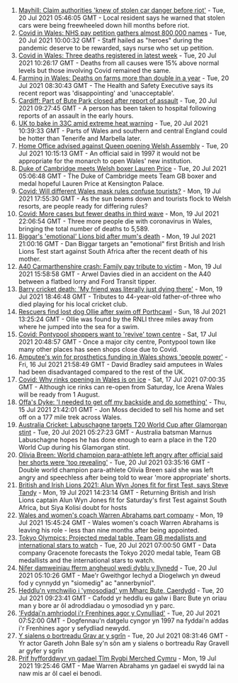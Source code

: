 1. [Mayhill: Claim authorities 'knew of stolen car danger before riot'](https://www.bbc.co.uk/news/uk-wales-57895356) - Tue, 20 Jul 2021 05:46:05 GMT - Local resident says he warned that stolen cars were being freewheeled down hill months before riot.
2. [Covid in Wales: NHS pay petition gathers almost 800,000 names](https://www.bbc.co.uk/news/uk-wales-57899287) - Tue, 20 Jul 2021 10:00:32 GMT - Staff hailed as "heroes" during the pandemic deserve to be rewarded, says nurse who set up petition.
3. [Covid in Wales: Three deaths registered in latest week](https://www.bbc.co.uk/news/uk-wales-57900599) - Tue, 20 Jul 2021 10:26:17 GMT - Deaths from all causes were 15% above normal levels but those involving Covid remained the same.
4. [Farming in Wales: Deaths on farms more than double in a year](https://www.bbc.co.uk/news/uk-wales-57895357) - Tue, 20 Jul 2021 08:30:43 GMT - The Health and Safety Executive says its recent report was 'disappointing' and 'unacceptable'.
5. [Cardiff: Part of Bute Park closed after report of assault](https://www.bbc.co.uk/news/uk-wales-57900310) - Tue, 20 Jul 2021 09:27:45 GMT - A person has been taken to hospital following reports of an assault in the early hours.
6. [UK to bake in 33C amid extreme heat warning](https://www.bbc.co.uk/news/uk-57898718) - Tue, 20 Jul 2021 10:39:33 GMT - Parts of Wales and southern and central England could be hotter than Tenerife and Marbella later.
7. [Home Office advised against Queen opening Welsh Assembly](https://www.bbc.co.uk/news/uk-wales-politics-57889463) - Tue, 20 Jul 2021 10:15:13 GMT - An official said in 1997 it would not be appropriate for the monarch to open Wales' new institution.
8. [Duke of Cambridge meets Welsh boxer Lauren Price](https://www.bbc.co.uk/sport/av/olympics/57876234) - Tue, 20 Jul 2021 05:06:48 GMT - The Duke of Cambridge meets Team GB boxer and medal hopeful Lauren Price at Kensington Palace.
9. [Covid: Will different Wales mask rules confuse tourists?](https://www.bbc.co.uk/news/uk-wales-57894111) - Mon, 19 Jul 2021 17:55:30 GMT - As the sun beams down and tourists flock to Welsh resorts, are people ready for differing rules?
10. [Covid: More cases but fewer deaths in third wave](https://www.bbc.co.uk/news/uk-wales-57896047) - Mon, 19 Jul 2021 22:06:54 GMT - Three more people die with coronavirus in Wales, bringing the total number of deaths to 5,589.
11. [Biggar's 'emotional' Lions bid after mum's death](https://www.bbc.co.uk/sport/rugby-union/57888359) - Mon, 19 Jul 2021 21:00:16 GMT - Dan Biggar targets an "emotional" first British and Irish Lions Test start against South Africa after the recent death of his mother.
12. [A40 Carmarthenshire crash: Family pay tribute to victim](https://www.bbc.co.uk/news/uk-wales-57892924) - Mon, 19 Jul 2021 15:58:58 GMT - Arwel Davies died in an accident on the A40 between a flatbed lorry and Ford Transit tipper.
13. [Barry cricket death: 'My friend was literally just dying there'](https://www.bbc.co.uk/news/uk-wales-57892928) - Mon, 19 Jul 2021 18:46:48 GMT - Tributes to 44-year-old father-of-three who died playing for his local cricket club.
14. [Rescuers find lost dog Ollie after swim off Porthcawl](https://www.bbc.co.uk/news/uk-wales-57880619) - Sun, 18 Jul 2021 13:25:24 GMT - Ollie was found by the RNLI three miles away from where he jumped into the sea for a swim.
15. [Covid: Pontypool shoppers want to 'revive' town centre](https://www.bbc.co.uk/news/uk-wales-57870128) - Sat, 17 Jul 2021 20:48:57 GMT - Once a major city centre, Pontypool town like many other places has seen shops close due to Covid.
16. [Amputee's win for prosthetics funding in Wales shows 'people power'](https://www.bbc.co.uk/news/uk-wales-57866765) - Fri, 16 Jul 2021 21:58:49 GMT - David Bradley said amputees in Wales had been disadvantaged compared to the rest of the UK.
17. [Covid: Why rinks opening in Wales is on ice](https://www.bbc.co.uk/news/uk-wales-57866643) - Sat, 17 Jul 2021 07:00:35 GMT - Although ice rinks can re-open from Saturday, Ice Arena Wales will be ready from 1 August.
18. [Offa's Dyke: 'I needed to get off my backside and do something'](https://www.bbc.co.uk/news/uk-wales-57854826) - Thu, 15 Jul 2021 21:42:01 GMT - Jon Moss decided to sell his home and set off on a 177 mile trek across Wales.
19. [Australia Cricket: Labuschagne targets T20 World Cup after Glamorgan stint](https://www.bbc.co.uk/sport/cricket/57892149) - Tue, 20 Jul 2021 05:27:23 GMT - Australia batsman Marnus Labuschagne hopes he has done enough to earn a place in the T20 World Cup during his Glamorgan stint.
20. [Olivia Breen: World champion para-athlete left angry after official said her shorts were 'too revealing'](https://www.bbc.co.uk/sport/disability-sport/57887715) - Tue, 20 Jul 2021 03:35:16 GMT - Double world champion para-athlete Olivia Breen said she was left angry and speechless after being told to wear 'more appropriate' shorts.
21. [British and Irish Lions 2021: Alun Wyn Jones fit for first Test, says Steve Tandy](https://www.bbc.co.uk/sport/rugby-union/57888115) - Mon, 19 Jul 2021 14:23:14 GMT - Returning British and Irish Lions captain Alun Wyn Jones fit for Saturday's first Test against South Africa, but Siya Kolisi doubt for hosts
22. [Wales and women's coach Warren Abrahams part company](https://www.bbc.co.uk/sport/rugby-union/57892272) - Mon, 19 Jul 2021 15:45:24 GMT - Wales women's coach Warren Abrahams is leaving his role - less than nine months after being appointed.
23. [Tokyo Olympics: Projected medal table, Team GB medallists and international stars to watch](https://www.bbc.co.uk/sport/olympics/57888185) - Tue, 20 Jul 2021 07:00:50 GMT - Data company Gracenote forecasts the Tokyo 2020 medal table, Team GB medallists and the international stars to watch.
24. [Nifer damweiniau fferm angheuol wedi dyblu y llynedd](https://www.bbc.co.uk/newyddion/57892734) - Tue, 20 Jul 2021 05:10:26 GMT - Mae'r Gweithgor Iechyd a Diogelwch yn dweud fod y cynnydd yn "siomedig" ac "annerbyniol".
25. [Heddlu'n ymchwilio i 'ymosodiad' ym Mharc Bute, Caerdydd](https://www.bbc.co.uk/newyddion/57899874) - Tue, 20 Jul 2021 09:23:41 GMT - Cafodd yr heddlu eu galw i Barc Bute yn oriau man y bore ar ôl adroddiadau o ymosodiad yn y parc.
26. ['Fyddai'n amhriodol i'r Frenhines agor y Cynulliad'](https://www.bbc.co.uk/newyddion/57892732) - Tue, 20 Jul 2021 07:52:00 GMT - Dogfennau'n datgelu cyngor yn 1997 na fyddai'n addas i'r Frenhines agor y sefydliad newydd.
27. [Y sialens o bortreadu Grav ar y sgrîn](https://www.bbc.co.uk/newyddion/57869157) - Tue, 20 Jul 2021 08:31:46 GMT - Yr actor Gareth John Bale sy'n sôn am y sialens o bortreadu Ray Gravell ar gyfer y sgrîn
28. [Prif hyfforddwyr yn gadael Tîm Rygbi Merched Cymru](https://www.bbc.co.uk/newyddion/57892737) - Mon, 19 Jul 2021 19:25:46 GMT - Mae Warren Abrahams yn gadael ei swydd lai na naw mis ar ôl cael ei benodi.
